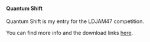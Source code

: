 #### Quantum Shift

Quantum Shift is my entry for the LDJAM47 competition.

You can find more info and the download links [here](https://ldjam.com/events/ludum-dare/47/quantum-shift).
